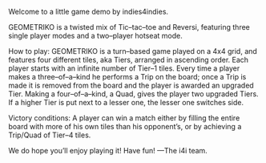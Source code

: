 Welcome to a little game demo by indies4indies.

GEOMETRIKO is a twisted mix of Tic–tac–toe and Reversi, featuring three single player modes and a two–player hotseat mode.

How to play:
GEOMETRIKO is a turn–based game played on a 4x4 grid, and features four different tiles, aka Tiers, arranged in ascending order.
Each player starts with an infinite number of Tier–1 tiles.
Every time a player makes a three–of–a–kind he performs a Trip on the board; once a Trip is made it is removed from the board and the player is awarded an upgraded Tier.
Making a four–of–a–kind, a Quad, gives the player two upgraded Tiers.
If a higher Tier is put next to a lesser one, the lesser one switches side.

Victory conditions:
A player can win a match either by filling the entire board with more of his own tiles than his opponent’s, or by achieving a Trip/Quad of Tier–4 tiles.


We do hope you’ll enjoy playing it! Have fun!
—The i4i team.